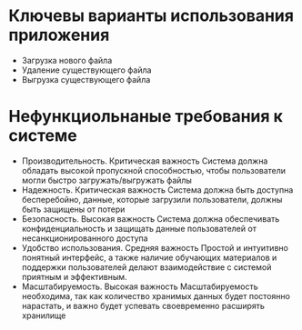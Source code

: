 # Ключевы варианты использования приложения

* Загрузка нового файла
* Удаление существующего файла
* Выгрузка существующего файла

# Нефункциольнаные требования к системе
* Производительность. Критическая важность
    Система должна обладать высокой пропускной способностью, чтобы пользователи могли быстро загружать/выгружать файлы
* Надежность. Критическая важность
    Система должна быть доступна бесперебойно, данные, которые загрузили пользователи, должны быть защищены от потери
* Безопасность. Высокая важность 
    Система должна обеспечивать конфиденциальность и защищать данные пользователей от несанкционированного доступа 
* Удобство использования. Средняя важность
    Простой и интуитивно понятный интерфейс, а также наличие обучающих материалов и поддержки пользователей делают взаимодействие с системой приятным и эффективным.
* Масштабируемость. Высокая важность
    Масштабируемость необходима, так как количество хранимых данных будет постоянно нарастать, и важно будет успевать своевременно расширять хранилище